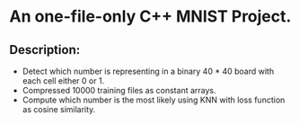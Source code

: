 # An one-file-only C++ MNIST Project.
## Description:
- Detect which number is representing in a binary 40 * 40 board with each cell either 0 or 1.
- Compressed 10000 training files as constant arrays.
- Compute which number is the most likely using KNN with loss function as cosine similarity.
